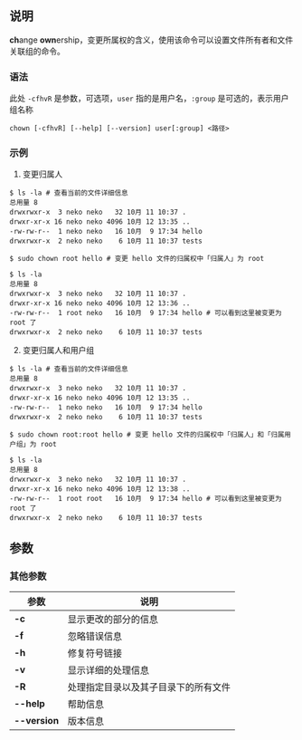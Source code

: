 ## 说明

**ch**ange **own**ership，变更所属权的含义，使用该命令可以设置文件所有者和文件关联组的命令。

### 语法

此处 `-cfhvR` 是参数，可选项，`user` 指的是用户名，`:group` 是可选的，表示用户组名称

```shell
chown [-cfhvR] [--help] [--version] user[:group] <路径>
```

### 示例

1. 变更归属人

```shell
$ ls -la # 查看当前的文件详细信息
总用量 8
drwxrwxr-x  3 neko neko   32 10月 11 10:37 .
drwxr-xr-x 16 neko neko 4096 10月 12 13:35 ..
-rw-rw-r--  1 neko neko   16 10月  9 17:34 hello
drwxrwxr-x  2 neko neko    6 10月 11 10:37 tests

$ sudo chown root hello # 变更 hello 文件的归属权中「归属人」为 root

$ ls -la
总用量 8
drwxrwxr-x  3 neko neko   32 10月 11 10:37 .
drwxr-xr-x 16 neko neko 4096 10月 12 13:36 ..
-rw-rw-r--  1 root neko   16 10月  9 17:34 hello # 可以看到这里被变更为 root 了
drwxrwxr-x  2 neko neko    6 10月 11 10:37 tests
```

2. 变更归属人和用户组

```shell
$ ls -la # 查看当前的文件详细信息
总用量 8
drwxrwxr-x  3 neko neko   32 10月 11 10:37 .
drwxr-xr-x 16 neko neko 4096 10月 12 13:35 ..
-rw-rw-r--  1 neko neko   16 10月  9 17:34 hello
drwxrwxr-x  2 neko neko    6 10月 11 10:37 tests

$ sudo chown root:root hello # 变更 hello 文件的归属权中「归属人」和「归属用户组」为 root

$ ls -la
总用量 8
drwxrwxr-x  3 neko neko   32 10月 11 10:37 .
drwxr-xr-x 16 neko neko 4096 10月 12 13:38 ..
-rw-rw-r--  1 root root   16 10月  9 17:34 hello # 可以看到这里被变更为 root 了
drwxrwxr-x  2 neko neko    6 10月 11 10:37 tests
```

## 参数


### 其他参数

| 参数          | 说明                                 |
| ------------- | ------------------------------------ |
| **-c**        | 显示更改的部分的信息                 |
| **-f**        | 忽略错误信息                         |
| **-h**        | 修复符号链接                         |
| **-v**        | 显示详细的处理信息                   |
| **-R**        | 处理指定目录以及其子目录下的所有文件 |
| **--help**    | 帮助信息                             |
| **--version** | 版本信息                             |

